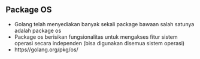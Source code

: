 ## Package OS

* Golang telah menyediakan banyak sekali package bawaan salah satunya adalah package os
* Package os berisikan fungsionalitas untuk mengakses fitur sistem operasi secara independen (bisa digunakan disemua sistem operasi)
* https//golang.org/pkg/os/